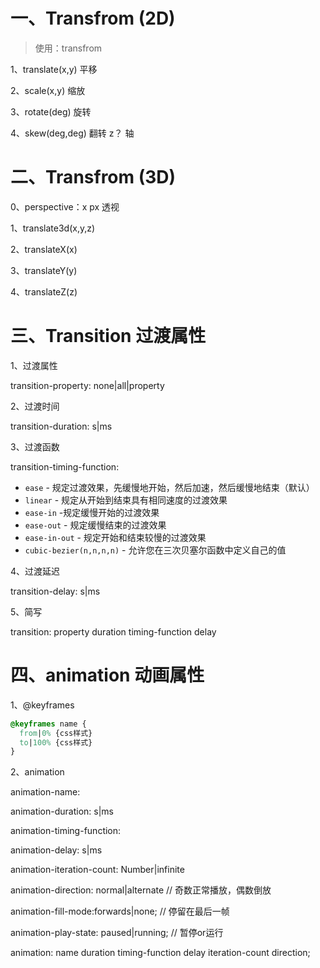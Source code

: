 # 一、Transfrom (2D)

> 使用：transfrom

1、translate(x,y) 平移

2、scale(x,y) 缩放

3、rotate(deg) 旋转

4、skew(deg,deg) 翻转 z？ 轴



#  二、Transfrom (3D)

0、perspective：x px 透视

1、translate3d(x,y,z)

2、translateX(x)

3、translateY(y)

4、translateZ(z)



# 三、Transition 过渡属性

1、过渡属性

transition-property: none|all|property

2、过渡时间

transition-duration: s|ms

3、过渡函数

transition-timing-function:

- `ease` - 规定过渡效果，先缓慢地开始，然后加速，然后缓慢地结束（默认）
- `linear` - 规定从开始到结束具有相同速度的过渡效果
- `ease-in` -规定缓慢开始的过渡效果
- `ease-out` - 规定缓慢结束的过渡效果
- `ease-in-out` - 规定开始和结束较慢的过渡效果
- `cubic-bezier(n,n,n,n)` - 允许您在三次贝塞尔函数中定义自己的值

4、过渡延迟

transition-delay: s|ms

5、简写

transition: property duration timing-function delay

# 四、animation 动画属性

1、@keyframes

```css
@keyframes name {
  from|0% {css样式}
  to|100% {css样式}
}
```

2、animation

animation-name:

animation-duration: s|ms

animation-timing-function:

animation-delay: s|ms

animation-iteration-count: Number|infinite

animation-direction: normal|alternate // 奇数正常播放，偶数倒放

animation-fill-mode:forwards|none; // 停留在最后一帧

animation-play-state: paused|running; // 暂停or运行

animation: name duration timing-function delay iteration-count direction;